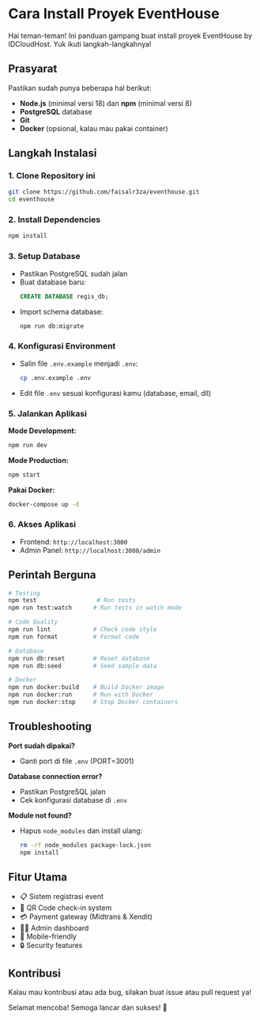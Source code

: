 # Cara Install Proyek EventHouse

Hai teman-teman! Ini panduan gampang buat install proyek EventHouse by IDCloudHost. Yuk ikuti langkah-langkahnya!

## Prasyarat
Pastikan sudah punya beberapa hal berikut:
- **Node.js** (minimal versi 18) dan **npm** (minimal versi 8)
- **PostgreSQL** database
- **Git**
- **Docker** (opsional, kalau mau pakai container)

## Langkah Instalasi

### 1. Clone Repository ini
```bash
git clone https://github.com/faisalr3za/eventhouse.git
cd eventhouse
```

### 2. Install Dependencies
```bash
npm install
```

### 3. Setup Database
- Pastikan PostgreSQL sudah jalan
- Buat database baru:
  ```sql
  CREATE DATABASE regis_db;
  ```
- Import schema database:
  ```bash
  npm run db:migrate
  ```

### 4. Konfigurasi Environment
- Salin file `.env.example` menjadi `.env`:
  ```bash
  cp .env.example .env
  ```
- Edit file `.env` sesuai konfigurasi kamu (database, email, dll)

### 5. Jalankan Aplikasi

**Mode Development:**
```bash
npm run dev
```

**Mode Production:**
```bash
npm start
```

**Pakai Docker:**
```bash
docker-compose up -d
```

### 6. Akses Aplikasi
- Frontend: `http://localhost:3000`
- Admin Panel: `http://localhost:3000/admin`

## Perintah Berguna

```bash
# Testing
npm test                 # Run tests
npm run test:watch      # Run tests in watch mode

# Code Quality
npm run lint            # Check code style
npm run format          # Format code

# Database
npm run db:reset        # Reset database
npm run db:seed         # Seed sample data

# Docker
npm run docker:build    # Build Docker image
npm run docker:run      # Run with Docker
npm run docker:stop     # Stop Docker containers
```

## Troubleshooting

**Port sudah dipakai?**
- Ganti port di file `.env` (PORT=3001)

**Database connection error?**
- Pastikan PostgreSQL jalan
- Cek konfigurasi database di `.env`

**Module not found?**
- Hapus `node_modules` dan install ulang:
  ```bash
  rm -rf node_modules package-lock.json
  npm install
  ```

## Fitur Utama
- 📋 Sistem registrasi event
- 🔐 QR Code check-in system
- 💳 Payment gateway (Midtrans & Xendit)
- 👨‍💼 Admin dashboard
- 📱 Mobile-friendly
- 🔒 Security features

## Kontribusi
Kalau mau kontribusi atau ada bug, silakan buat issue atau pull request ya!

Selamat mencoba! Semoga lancar dan sukses! 🚀

